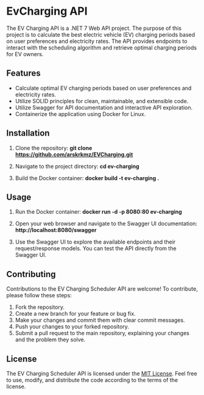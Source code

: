 # EvCharging API

The EV Charging API is a .NET 7 Web API project. The purpose of this project is to calculate the best electric vehicle (EV) charging periods based on user preferences and electricity rates. The API provides endpoints to interact with the scheduling algorithm and retrieve optimal charging periods for EV owners.

## Features

- Calculate optimal EV charging periods based on user preferences and electricity rates.
- Utilize SOLID principles for clean, maintainable, and extensible code.
- Utilize Swagger for API documentation and interactive API exploration.
- Containerize the application using Docker for Linux.

## Installation

1. Clone the repository:
**git clone https://github.com/arskrkmz/EVCharging.git**
2. Navigate to the project directory:
**cd ev-charging**

3. Build the Docker container:
**docker build -t ev-charging .**

## Usage

1. Run the Docker container:
**docker run -d -p 8080:80 ev-charging**

2. Open your web browser and navigate to the Swagger UI documentation:
**http://localhost:8080/swagger**

3. Use the Swagger UI to explore the available endpoints and their request/response models. You can test the API directly from the Swagger UI.


## Contributing

Contributions to the EV Charging Scheduler API are welcome! To contribute, please follow these steps:

1. Fork the repository.
2. Create a new branch for your feature or bug fix.
3. Make your changes and commit them with clear commit messages.
4. Push your changes to your forked repository.
5. Submit a pull request to the main repository, explaining your changes and the problem they solve.


## License

The EV Charging Scheduler API is licensed under the [MIT License](LICENSE). Feel free to use, modify, and distribute the code according to the terms of the license.


